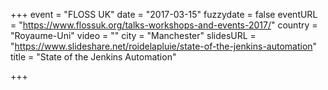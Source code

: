 +++
event = "FLOSS UK"
date = "2017-03-15"
fuzzydate = false
eventURL = "https://www.flossuk.org/talks-workshops-and-events-2017/"
country = "Royaume-Uni"
video = ""
city = "Manchester"
slidesURL = "https://www.slideshare.net/roidelapluie/state-of-the-jenkins-automation"
title = "State of the Jenkins Automation"

+++

